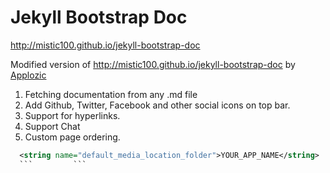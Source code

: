 Jekyll Bootstrap Doc
====================

http://mistic100.github.io/jekyll-bootstrap-doc


Modified version of http://mistic100.github.io/jekyll-bootstrap-doc by [Applozic](https://www.applozic.com)

1. Fetching documentation from any .md file
2. Add Github, Twitter, Facebook and other social icons on top bar. 
3. Support for hyperlinks.
4. Support Chat
5. Custom page ordering.


```xml
  <string name="default_media_location_folder">YOUR_APP_NAME</string> 		  <string name="default_media_location_folder">YOUR_APP_NAME</string> 
  ```		  ```
